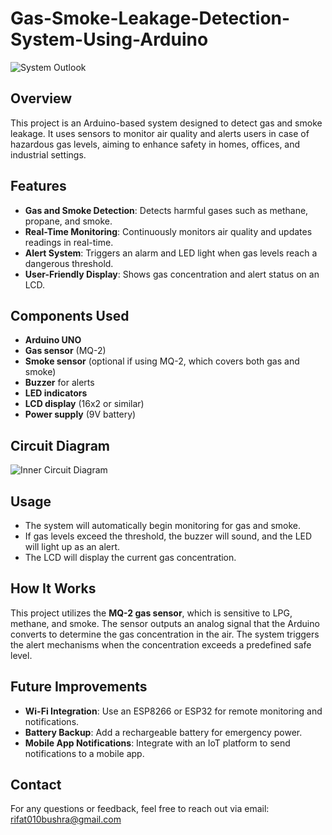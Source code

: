 # Gas-Smoke-Leakage-Detection-System-Using-Arduino

![System Outlook](https://github.com/Md-Rifat-Islam/Gas-Smoke-leckage-Detection-System-Using-Arduino/assets/73377455/6037bce1-32fb-4f0b-aa96-0d9fed4a8ee8)

## Overview
This project is an Arduino-based system designed to detect gas and smoke leakage. It uses sensors to monitor air quality and alerts users in case of hazardous gas levels, aiming to enhance safety in homes, offices, and industrial settings.

## Features
- **Gas and Smoke Detection**: Detects harmful gases such as methane, propane, and smoke.
- **Real-Time Monitoring**: Continuously monitors air quality and updates readings in real-time.
- **Alert System**: Triggers an alarm and LED light when gas levels reach a dangerous threshold.
- **User-Friendly Display**: Shows gas concentration and alert status on an LCD.

## Components Used
- **Arduino UNO**
- **Gas sensor** (MQ-2)
- **Smoke sensor** (optional if using MQ-2, which covers both gas and smoke)
- **Buzzer** for alerts
- **LED indicators**
- **LCD display** (16x2 or similar)
- **Power supply** (9V battery)

## Circuit Diagram
![Inner Circuit Diagram](https://github.com/Md-Rifat-Islam/Gas-Smoke-leckage-Detection-System-Using-Arduino/assets/73377455/4902ee61-765f-477b-8cfa-305317adc0bd)

## Usage
- The system will automatically begin monitoring for gas and smoke.
- If gas levels exceed the threshold, the buzzer will sound, and the LED will light up as an alert.
- The LCD will display the current gas concentration.

## How It Works
This project utilizes the **MQ-2 gas sensor**, which is sensitive to LPG, methane, and smoke. The sensor outputs an analog signal that the Arduino converts to determine the gas concentration in the air. The system triggers the alert mechanisms when the concentration exceeds a predefined safe level.

## Future Improvements
- **Wi-Fi Integration**: Use an ESP8266 or ESP32 for remote monitoring and notifications.
- **Battery Backup**: Add a rechargeable battery for emergency power.
- **Mobile App Notifications**: Integrate with an IoT platform to send notifications to a mobile app.

## Contact
For any questions or feedback, feel free to reach out via email: [rifat010bushra@gmail.com](mailto:rifat010bushra@gmail.com)
